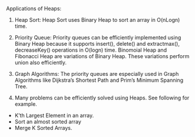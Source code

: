 Applications of Heaps:
1. Heap Sort: Heap Sort uses Binary Heap to sort an array in O(nLogn) time.

2. Priority Queue: Priority queues can be efficiently implemented using Binary Heap because it supports insert(), delete() and extractmax(), decreaseKey() operations in O(logn) time. Binomoial Heap and Fibonacci Heap are variations of Binary Heap. These variations perform union also efficiently.

3. Graph Algorithms: The priority queues are especially used in Graph Algorithms like Dijkstra’s Shortest Path and Prim’s Minimum Spanning Tree.

4. Many problems can be efficiently solved using Heaps. See following for example.
-  K’th Largest Element in an array.
- Sort an almost sorted array
- Merge K Sorted Arrays.


